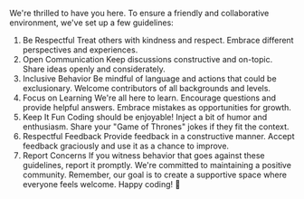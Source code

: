 We're thrilled to have you here. To ensure a friendly and collaborative environment, we've set up a few guidelines:

1. Be Respectful
Treat others with kindness and respect.
Embrace different perspectives and experiences.
2. Open Communication
Keep discussions constructive and on-topic.
Share ideas openly and considerately.
3. Inclusive Behavior
Be mindful of language and actions that could be exclusionary.
Welcome contributors of all backgrounds and levels.
4. Focus on Learning
We're all here to learn. Encourage questions and provide helpful answers.
Embrace mistakes as opportunities for growth.
5. Keep It Fun
Coding should be enjoyable! Inject a bit of humor and enthusiasm.
Share your "Game of Thrones" jokes if they fit the context.
6. Respectful Feedback
Provide feedback in a constructive manner.
Accept feedback graciously and use it as a chance to improve.
7. Report Concerns
If you witness behavior that goes against these guidelines, report it promptly.
We're committed to maintaining a positive community.
Remember, our goal is to create a supportive space where everyone feels welcome. Happy coding! 🚀
